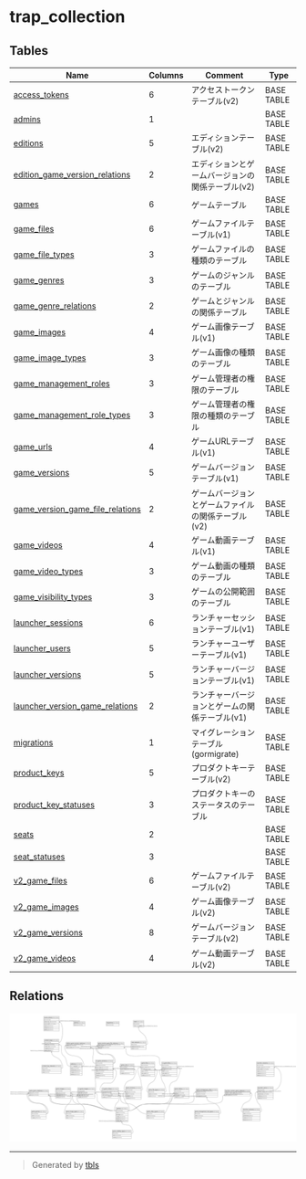 # trap_collection

## Tables

| Name | Columns | Comment | Type |
| ---- | ------- | ------- | ---- |
| [access_tokens](access_tokens.md) | 6 | アクセストークンテーブル(v2) | BASE TABLE |
| [admins](admins.md) | 1 |  | BASE TABLE |
| [editions](editions.md) | 5 | エディションテーブル(v2) | BASE TABLE |
| [edition_game_version_relations](edition_game_version_relations.md) | 2 | エディションとゲームバージョンの関係テーブル(v2) | BASE TABLE |
| [games](games.md) | 6 | ゲームテーブル | BASE TABLE |
| [game_files](game_files.md) | 6 | ゲームファイルテーブル(v1) | BASE TABLE |
| [game_file_types](game_file_types.md) | 3 | ゲームファイルの種類のテーブル | BASE TABLE |
| [game_genres](game_genres.md) | 3 | ゲームのジャンルのテーブル | BASE TABLE |
| [game_genre_relations](game_genre_relations.md) | 2 | ゲームとジャンルの関係テーブル | BASE TABLE |
| [game_images](game_images.md) | 4 | ゲーム画像テーブル(v1) | BASE TABLE |
| [game_image_types](game_image_types.md) | 3 | ゲーム画像の種類のテーブル | BASE TABLE |
| [game_management_roles](game_management_roles.md) | 3 | ゲーム管理者の権限のテーブル | BASE TABLE |
| [game_management_role_types](game_management_role_types.md) | 3 | ゲーム管理者の権限の種類のテーブル | BASE TABLE |
| [game_urls](game_urls.md) | 4 | ゲームURLテーブル(v1) | BASE TABLE |
| [game_versions](game_versions.md) | 5 | ゲームバージョンテーブル(v1) | BASE TABLE |
| [game_version_game_file_relations](game_version_game_file_relations.md) | 2 | ゲームバージョンとゲームファイルの関係テーブル(v2) | BASE TABLE |
| [game_videos](game_videos.md) | 4 | ゲーム動画テーブル(v1) | BASE TABLE |
| [game_video_types](game_video_types.md) | 3 | ゲーム動画の種類のテーブル | BASE TABLE |
| [game_visibility_types](game_visibility_types.md) | 3 | ゲームの公開範囲のテーブル | BASE TABLE |
| [launcher_sessions](launcher_sessions.md) | 6 | ランチャーセッションテーブル(v1) | BASE TABLE |
| [launcher_users](launcher_users.md) | 5 | ランチャーユーザーテーブル(v1) | BASE TABLE |
| [launcher_versions](launcher_versions.md) | 5 | ランチャーバージョンテーブル(v1) | BASE TABLE |
| [launcher_version_game_relations](launcher_version_game_relations.md) | 2 | ランチャーバージョンとゲームの関係テーブル(v1) | BASE TABLE |
| [migrations](migrations.md) | 1 | マイグレーションテーブル(gormigrate) | BASE TABLE |
| [product_keys](product_keys.md) | 5 | プロダクトキーテーブル(v2) | BASE TABLE |
| [product_key_statuses](product_key_statuses.md) | 3 | プロダクトキーのステータスのテーブル | BASE TABLE |
| [seats](seats.md) | 2 |  | BASE TABLE |
| [seat_statuses](seat_statuses.md) | 3 |  | BASE TABLE |
| [v2_game_files](v2_game_files.md) | 6 | ゲームファイルテーブル(v2) | BASE TABLE |
| [v2_game_images](v2_game_images.md) | 4 | ゲーム画像テーブル(v2) | BASE TABLE |
| [v2_game_versions](v2_game_versions.md) | 8 | ゲームバージョンテーブル(v2) | BASE TABLE |
| [v2_game_videos](v2_game_videos.md) | 4 | ゲーム動画テーブル(v2) | BASE TABLE |

## Relations

![er](schema.svg)

---

> Generated by [tbls](https://github.com/k1LoW/tbls)
